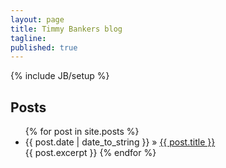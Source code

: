 ```yaml
---
layout: page
title: Timmy Bankers blog
tagline: 
published: true
---
```


{% include JB/setup %}

## Posts

<ul class="posts">
  {% for post in site.posts %}
    <li><span>{{ post.date | date_to_string }}</span> &raquo; <a href="{{ BASE_PATH }}{{ post.url }}">{{ post.title }}</a></li>
    {{ post.excerpt }}
  {% endfor %}
</ul>

